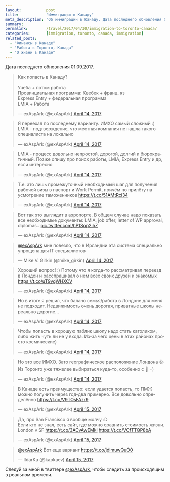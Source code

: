 ```yaml
---
layout:           post
title:            "Иммиграция в Канаду"
meta_description: "Об иммиграции в Канаду. Дата последнего обновления 01.09.2017. Следуй за мной в твиттере @exAspArk, чтобы следить за происходящим в реальном времени :)"
summary:
permalink:        /travel/2017/04/30/immigration-to-toronto-canada/
categories:       [immigration, toronto, canada, immigration]
related_posts:
  - "Финансы в Канаде"
  - "Работа в Торонто, Канада"
  - "О жизни в Канаде"
---
```


Дата последнего обновления 01.09.2017.

<script src="//platform.twitter.com/widgets.js" charset="utf-8"></script>

<blockquote class="twitter-tweet" data-lang="en" data-link-color="#0076df" data-align="center"><p lang="ru" dir="ltr">Как попасть в Канаду?<br><br>Учеба + потом работа<br>Провинциальная программа: Квебек + франц. яз<br>Express Entry + федеральная программа<br>LMIA + Работа</p>&mdash; exAspArk (@exAspArk) <a href="https://twitter.com/exAspArk/status/852821527628103681">April 14, 2017</a></blockquote>
<blockquote class="twitter-tweet" data-lang="en" data-link-color="#0076df" data-align="center"><p lang="ru" dir="ltr">Я переехал по последнему варианту. ИМХО самый сложный :) LMIA - подтверждение, что местная компания не нашла такого специалиста на локально</p>&mdash; exAspArk (@exAspArk) <a href="https://twitter.com/exAspArk/status/852937797023543297">April 14, 2017</a></blockquote>
<blockquote class="twitter-tweet" data-lang="en" data-link-color="#0076df" data-align="center"><p lang="ru" dir="ltr">LMIA - процесс довольно непростой, дорогой, долгий и бюрократичный. Позже опишу про поиск работы, LMIA, Express Entry и др, если интересно</p>&mdash; exAspArk (@exAspArk) <a href="https://twitter.com/exAspArk/status/852938149508546560">April 14, 2017</a></blockquote>
<blockquote class="twitter-tweet" data-lang="en" data-link-color="#0076df" data-align="center"><p lang="ru" dir="ltr">Т.е. это лишь промежуточный необходимый шаг для получения рабочей визы в паспорт и Work Permit, причём по прилёту на усмотрение таможенников <a href="https://t.co/51AMtRci34">https://t.co/51AMtRci34</a></p>&mdash; exAspArk (@exAspArk) <a href="https://twitter.com/exAspArk/status/852959183901163520">April 14, 2017</a></blockquote>
<blockquote class="twitter-tweet" data-lang="en" data-link-color="#0076df" data-align="center" data-conversation="none" ><p lang="ru" dir="ltr">Вот так это выглядит в аэропорте. В общем случае надо показать все необходимые документы: LMIA, job offer, letter of WP approval, diplomas.. <a href="https://t.co/hP1Sop2ihZ">pic.twitter.com/hP1Sop2ihZ</a></p>&mdash; exAspArk (@exAspArk) <a href="https://twitter.com/exAspArk/status/852960217243549697">April 14, 2017</a></blockquote>
<blockquote class="twitter-tweet" data-lang="en" data-link-color="#0076df" data-align="center"><p lang="ru" dir="ltr"><a href="https://twitter.com/exAspArk">@exAspArk</a> мне повезло, что в Ирландии эта система специально упрощена для IT специалистов</p>&mdash; Mike V. Girkin (@mike_girkin) <a href="https://twitter.com/mike_girkin/status/852960457837219841">April 14, 2017</a></blockquote>
<blockquote class="twitter-tweet" data-lang="en" data-link-color="#0076df" data-align="center"><p lang="ru" dir="ltr">Хороший вопрос! :) Потому что я когда-то рассматривал переезд в Лондон и расспрашивал о нем всех своих друзей и знакомых <a href="https://t.co/uT9ygWHXCV">https://t.co/uT9ygWHXCV</a></p>&mdash; exAspArk (@exAspArk) <a href="https://twitter.com/exAspArk/status/852961136832122880">April 14, 2017</a></blockquote>
<blockquote class="twitter-tweet" data-lang="en" data-link-color="#0076df" data-align="center" data-conversation="none"><p lang="ru" dir="ltr">Но в итоге я решил, что баланс семья/работа в Лондоне для меня не подходит. Недвижимость очень дорогая, приватные школы нереально дорогие...</p>&mdash; exAspArk (@exAspArk) <a href="https://twitter.com/exAspArk/status/852962707951190016">April 14, 2017</a></blockquote>
<blockquote class="twitter-tweet" data-lang="en" data-link-color="#0076df" data-align="center" data-conversation="none"><p lang="ru" dir="ltr">Чтобы попасть в хорошую паблик школу надо стать католиком, либо жить чуть ли не у входа. Из-за чего цены в этих районах просто космические)</p>&mdash; exAspArk (@exAspArk) <a href="https://twitter.com/exAspArk/status/852963376355352576">April 14, 2017</a></blockquote>
<blockquote class="twitter-tweet" data-lang="en" data-link-color="#0076df" data-align="center" data-conversation="none"><p lang="ru" dir="ltr">Но это все ИМХО. Зато географическое расположение Лондона 👍<br>Из Торонто уже тяжелее выбираться куда-то, особенно с 👶 =)</p>&mdash; exAspArk (@exAspArk) <a href="https://twitter.com/exAspArk/status/852964356937613316">April 14, 2017</a></blockquote>
<blockquote class="twitter-tweet" data-lang="en" data-link-color="#0076df" data-align="center"><p lang="ru" dir="ltr">В Канаде есть преимущество: если удается попасть, то ПМЖ можно получить через год-два примерно. Все довольно определённо <a href="https://t.co/V9TOsFAzr9">https://t.co/V9TOsFAzr9</a></p>&mdash; exAspArk (@exAspArk) <a href="https://twitter.com/exAspArk/status/853069558122414085">April 15, 2017</a></blockquote>
<blockquote class="twitter-tweet" data-lang="en" data-link-color="#0076df" data-align="center"><p lang="ru" dir="ltr">Да, про San Francisco я вообще молчу :D<br>Если кто не знал, есть сайт, где можно сравнить стоимость жизни. London v SF <a href="https://t.co/3ACvAwEMki">https://t.co/3ACvAwEMki</a> <a href="https://t.co/VCfTTQP8bA">https://t.co/VCfTTQP8bA</a></p>&mdash; exAspArk (@exAspArk) <a href="https://twitter.com/exAspArk/status/853070963591839745">April 15, 2017</a></blockquote>
<blockquote class="twitter-tweet" data-lang="en" data-link-color="#0076df" data-align="center" data-conversation="none"><p lang="ru" dir="ltr"><a href="https://twitter.com/exAspArk">@exAspArk</a> Вот еще вариант <a href="https://t.co/jdlmuwQuO0">https://t.co/jdlmuwQuO0</a></p>&mdash; IldarKa (@kapkaev) <a href="https://twitter.com/kapkaev/status/853097603147284480">April 15, 2017</a></blockquote>

Следуй за мной в твиттере [@exAspArk](https://twitter.com/exaspark), чтобы следить за происходящим в реальном времени.
